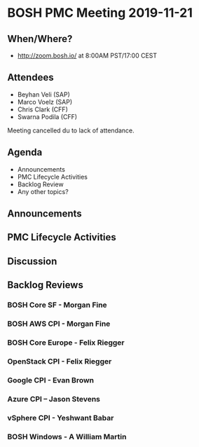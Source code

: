 # BOSH PMC Meeting 2019-11-21

## When/Where?
* http://zoom.bosh.io/ at 8:00AM PST/17:00 CEST

## Attendees
* Beyhan Veli (SAP)
* Marco Voelz (SAP)
* Chris Clark (CFF)
* Swarna Podila (CFF)

Meeting cancelled du to lack of attendance.

## Agenda

* Announcements
* PMC Lifecycle Activities
* Backlog Review
* Any other topics?

## Announcements


## PMC Lifecycle Activities


## Discussion


## Backlog Reviews

### BOSH Core SF - Morgan Fine


### BOSH AWS CPI - Morgan Fine


### BOSH Core Europe - Felix Riegger


### OpenStack CPI - Felix Riegger


### Google CPI - Evan Brown


### Azure CPI – Jason Stevens


### vSphere CPI - Yeshwant Babar

### BOSH Windows - A William Martin

